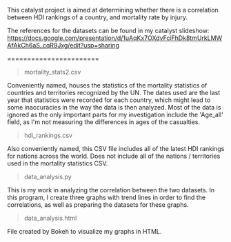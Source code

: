 This catalyst project is aimed at determining whether there is a correlation between HDI rankings of a country, and mortality rate by injury.

The references for the datasets can be found in my catalyst slideshow: https://docs.google.com/presentation/d/1uAqKx7OXdyFciFhDk8tmUrkLMWAfAkCh6aS_cqR9Jxg/edit?usp=sharing

=======================

> mortality_stats2.csv

Conveniently named, houses the statistics of the mortality statistics of countries and territories recognized by the UN. The dates used are the last year that statistics were recorded for each country, which might lead to some inaccuracies in the way the data is then analyzed. Most of the data is ignored as the only important parts for my investigation include the 'Age_all' field, as I'm not measuring the differences in ages of the casualties.



> hdi_rankings.csv

Also conveniently named, this CSV file includes all of the latest HDI rankings for nations across the world. Does not include all of the nations / territories used in the mortality statistics CSV.



> data_analysis.py

This is my work in analyzing the correlation between the two datasets. In this program, I create three graphs with trend lines in order to find the correlations, as well as preparing the datasets for these graphs.


> data_analysis.html

File created by Bokeh to visualize my graphs in HTML.
